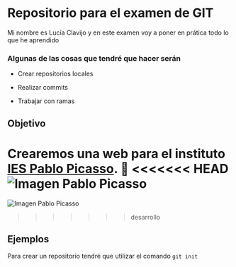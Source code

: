 # Repositorio para el examen de GIT
Mi nombre es Lucía Clavijo y en este examen voy a poner en prática todo lo que he aprendido



### Algunas de las cosas que tendré que hacer serán
- Crear repositorios locales
* Realizar commits
+ Trabajar con ramas

## Objetivo
Crearemos una web para el instituto [IES Pablo Picasso](https://fpiespablopicasso.es/centro/). :school:
<<<<<<< HEAD
![Imagen Pablo Picasso](https://fpiespablopicasso.es/wp-content/uploads/2022/03/LOGOTIPO-IES-PABLO-PICASSO-texto-morado.png)
=======
![Imagen Pablo Picasso ](https://fpiespablopicasso.es/wp-content/uploads/2022/03/LOGOTIPO-IES-PABLO-PICASSO-texto-morado.png)
>>>>>>> desarrollo

## Ejemplos
Para crear un repositorio tendré que utilizar el comando 
``` git init ```
